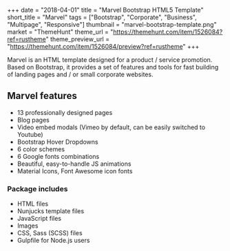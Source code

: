 +++
date = "2018-04-01"
title = "Marvel Bootstrap HTML5 Template"
short_title = "Marvel"
tags = ["Bootstrap", "Corporate", "Business", "Multipage", "Responsive"]
thumbnail = "marvel-bootstrap-template.png"
market = "ThemeHunt"
theme_url = "https://themehunt.com/item/1526084?ref=rustheme"
theme_preview_url = "https://themehunt.com/item/1526084/preview?ref=rustheme"
+++

Marvel is an HTML template designed for a product / service promotion. Based on Bootstrap, it provides a set of features and tools for fast building of landing pages and / or small corporate websites.

## Marvel features

- 13 professionally designed pages
- Blog pages
- Video embed modals (Vimeo by default, can be easily switched to Youtube)
- Bootstrap Hover Dropdowns
- 6 color schemes
- 6 Google fonts combinations
- Beautiful, easy-to-handle JS animations
- Material Icons, Font Awesome icon fonts
 
### Package includes

- HTML files
- Nunjucks template files
- JavaScript files
- Images
- CSS, Sass (SCSS) files
- Gulpfile for Node.js users
